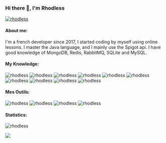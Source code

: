 ### Hi there 👋, I'm Rhodless
<p align="left"> <a href="" /> 
  <img src="https://komarev.com/ghpvc/?username=Rhodless&style=for-the-badge" alt="rhodless" />
</a> 

<h4 align="left">About me:</h4>
I'm a french developer since 2017, I started coding by myself using online lessons. I master the Java language, and I mainly use the Spigot api. I have good knowledge of MongoDB, Redis, RabbitMQ, SQLite and MySQL.

<h4 align="left">My Knowledge:</h4>
<p align="left"> 
  <img src="https://img.shields.io/badge/Java-%23ED8B00.svg?style=for-the-badge&logo=java8&logoColor=white" alt="rhodless" />
  <img src="https://img.shields.io/badge/MongoDB-%234ea94b.svg?style=for-the-badge&logo=mongodb&logoColor=white" alt="rhodless" />
  <img src="https://img.shields.io/badge/redis-%23DD0031.svg?style=for-the-badge&logo=redis&logoColor=white" alt="rhodless" />
  <img src="https://img.shields.io/badge/mysql-%2300f.svg?style=for-the-badge&logo=mysql&logoColor=white" alt="rhodless" />
  <img src="https://img.shields.io/badge/javascript-%23323330.svg?style=for-the-badge&logo=javascript&logoColor=%23F7DF1E" alt="rhodless" />
  <img src="https://img.shields.io/badge/html5-%23E34F26.svg?style=for-the-badge&logo=html5&logoColor=white" alt="rhodless" />
  <img src="https://img.shields.io/badge/css3-%231572B6.svg?style=for-the-badge&logo=css3&logoColor=white" alt="rhodless" />
  <img src="https://img.shields.io/badge/git-%23F05033.svg?style=for-the-badge&logo=git&logoColor=white" alt="rhodless" />
  <img src="https://img.shields.io/badge/rabbitmq-%2300f.svg?style=for-the-badge&logo=rabbitmq&logoColor=white" alt="rhodless" />
  <img src="https://img.shields.io/badge/hazelcast.svg?style=for-the-badge&logo=hazelcast&logoColor=white" alt="rhodless" />
</p>


<h4 align="left">Mes Outils:</h4>
<p align="left"> 
  <img src="https://img.shields.io/badge/IntelliJIDEA-000000.svg?style=for-the-badge&logo=intellij-idea&logoColor=white" alt="rhodless" />
   <img src="https://img.shields.io/badge/Visual%20Studio-5C2D91.svg?style=for-the-badge&logo=visual-studio&logoColor=white" alt="rhodless" />
  <img src="https://img.shields.io/badge/webstorm-143?style=for-the-badge&logo=webstorm&logoColor=white&color=black" alt="rhodless" />
  <img src="https://img.shields.io/badge/Rider-000000?style=for-the-badge&logo=webstorm&logoColor=white&color=black" alt="rhodless" />
</p>
  
<h4 align="left">Statistics:</h4>
<p><img align="" src="https://github-readme-stats.vercel.app/api?username=rhodless&show_icons=true&theme=dark" alt="rhodless" /></p>

</div><img src="https://github.com/punitkmryh/punitkmryh/blob/master/wave.svg" />
